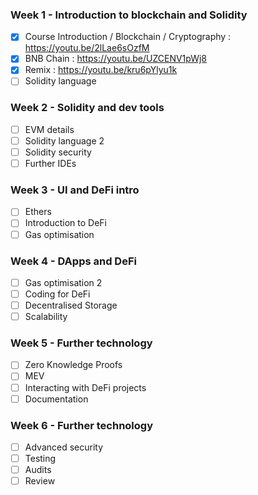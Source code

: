 ### Week 1 - Introduction to blockchain and Solidity
- [x] Course Introduction / Blockchain / Cryptography : https://youtu.be/2lLae6sOzfM
- [x] BNB Chain : https://youtu.be/UZCENV1pWj8
- [x] Remix : https://youtu.be/kru6pYlyu1k
- [ ] Solidity language

### Week 2 - Solidity and dev tools
- [ ] EVM details
- [ ] Solidity language 2
- [ ] Solidity security
- [ ] Further IDEs

### Week 3 - UI and DeFi intro
- [ ] Ethers
- [ ] Introduction to DeFi
- [ ] Gas optimisation

### Week 4 - DApps and DeFi
- [ ] Gas optimisation 2
- [ ] Coding for DeFi
- [ ] Decentralised Storage
- [ ] Scalability

### Week 5 - Further technology
- [ ] Zero Knowledge Proofs
- [ ] MEV
- [ ] Interacting with DeFi projects
- [ ] Documentation

### Week 6 - Further technology
- [ ] Advanced security
- [ ] Testing
- [ ] Audits
- [ ] Review
